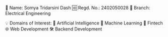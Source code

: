 👤 Name: Somya Tridarsini Dash
🆔 Regd. No.: 2402050028
🏫 Branch: Electrical Engineering

💡 Domains of Interest:
🤖 Artificial Intelligence
🧠 Machine Learning
💸 Fintech
🌐 Web Development
🛠️ Backend Development
